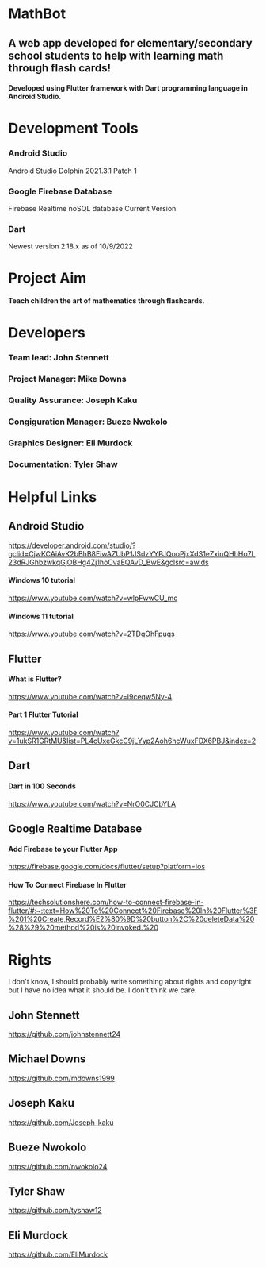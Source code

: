 # MathBot
## A web app developed for elementary/secondary school students to help with learning math through flash cards!
#### Developed using Flutter framework with Dart programming language in Android Studio.

# Development Tools

### Android Studio
Android Studio Dolphin 2021.3.1 Patch 1

### Google Firebase Database
Firebase Realtime noSQL database Current Version

### Dart 
Newest version 2.18.x as of 10/9/2022

# Project Aim
#### Teach children the art of mathematics through flashcards.











# Developers
### Team lead: John Stennett
### Project Manager: Mike Downs
### Quality Assurance: Joseph Kaku
### Congiguration Manager: Bueze Nwokolo
### Graphics Designer: Eli Murdock
### Documentation: Tyler Shaw




# Helpful Links
## Android Studio
https://developer.android.com/studio/?gclid=CjwKCAiAvK2bBhB8EiwAZUbP1JSdzYYPJQooPjxXdS1eZxinQHhHo7L23dRJGhbzwkqGjOBHg4Zj1hoCvaEQAvD_BwE&gclsrc=aw.ds
#### Windows 10 tutorial
https://www.youtube.com/watch?v=wlpFwwCU_mc
#### Windows 11 tutorial
https://www.youtube.com/watch?v=2TDqOhFpuqs
## Flutter
#### What is Flutter?
https://www.youtube.com/watch?v=I9ceqw5Ny-4
#### Part 1 Flutter Tutorial
https://www.youtube.com/watch?v=1ukSR1GRtMU&list=PL4cUxeGkcC9jLYyp2Aoh6hcWuxFDX6PBJ&index=2
## Dart
#### Dart in 100 Seconds
https://www.youtube.com/watch?v=NrO0CJCbYLA

## Google Realtime Database
#### Add Firebase to your Flutter App
https://firebase.google.com/docs/flutter/setup?platform=ios
#### How To Connect Firebase In Flutter
https://techsolutionshere.com/how-to-connect-firebase-in-flutter/#:~:text=How%20To%20Connect%20Firebase%20In%20Flutter%3F%201%20Create,Record%E2%80%9D%20button%2C%20deleteData%20%28%29%20method%20is%20invoked.%20

# Rights
I don't know, I should probably write something about rights and copyright but I have no idea what it should be. I don't think we care.

## John Stennett
https://github.com/johnstennett24


## Michael Downs
https://github.com/mdowns1999


## Joseph Kaku
https://github.com/Joseph-kaku


## Bueze Nwokolo
https://github.com/nwokolo24


## Tyler Shaw
https://github.com/tyshaw12


## Eli Murdock
https://github.com/EliMurdock
